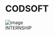 # CODSOFT
![image](https://media.licdn.com/dms/image/D560BAQHDmIfYA5sY7w/company-logo_200_200/0/1685777115831?e=1707350400&v=beta&t=-jjW64xSbYqXUjfJ_kYT3vKUePEaXonB3L-zlEenakk)
<br>
INTERNSHIP
